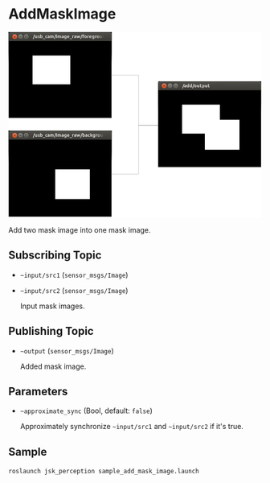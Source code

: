 # AddMaskImage

![](images/add_mask_image.png)

Add two mask image into one mask image.


## Subscribing Topic

* `~input/src1` (`sensor_msgs/Image`)
* `~input/src2` (`sensor_msgs/Image`)

  Input mask images.


## Publishing Topic

* `~output` (`sensor_msgs/Image`)

  Added mask image.


## Parameters

* `~approximate_sync` (Bool, default: `false`)

  Approximately synchronize `~input/src1` and `~input/src2` if it's true.


## Sample

```bash
roslaunch jsk_perception sample_add_mask_image.launch
```
